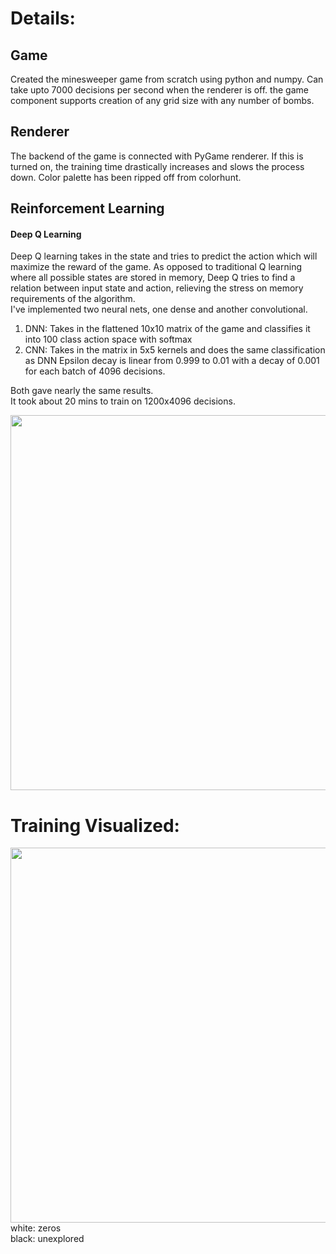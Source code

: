 # Details:
## Game
Created the minesweeper game from scratch using python and numpy. Can take upto 7000 decisions per second when the renderer is off. the game component supports creation of any grid size with any number of bombs.

## Renderer
The backend of the game is connected with PyGame renderer. If this is turned on, the training time drastically increases and slows the process down. Color palette has been ripped off from colorhunt.

## Reinforcement Learning
#### Deep Q Learning

Deep Q learning takes in the state and tries to predict the action which will maximize the reward of the game. As opposed to traditional Q learning where all possible states are stored in memory, Deep Q tries to find a relation between input state and action, relieving the stress on memory requirements of the algorithm.<br/>
I've implemented two neural nets, one dense and another convolutional.<br/>
1. DNN: Takes in the flattened 10x10 matrix of the game and classifies it into 100 class action space with softmax
1. CNN: Takes in the matrix in 5x5 kernels and does the same classification as DNN
Epsilon decay is linear from 0.999 to 0.01 with a decay of 0.001 for each batch of 4096 decisions.

Both gave nearly the same results.<br/>
It took about 20 mins to train on 1200x4096 decisions.<br/>

<img src="https://github.com/Manjunatha-b/MineSweeperAI/blob/master/Logs/Reward_Graph.png" width="600"><br/>

# Training Visualized:
<img src="https://github.com/Manjunatha-b/MineSweeperAI/blob/master/Example/learning.gif" width="600"><br/>
white: zeros<br/>
black: unexplored<br/>
